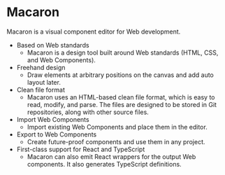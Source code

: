 # Macaron

Macaron is a visual component editor for Web development.

- Based on Web standards
  - Macaron is a design tool built around Web standards (HTML, CSS, and Web Components).
- Freehand design
  - Draw elements at arbitrary positions on the canvas and add auto layout later.
- Clean file format
  - Macaron uses an HTML-based clean file format, which is easy to read, modify, and parse.
    The files are designed to be stored in Git repositories, along with other source files.
- Import Web Components
  - Import existing Web Components and place them in the editor.
- Export to Web Components
  - Create future-proof components and use them in any project.
- First-class support for React and TypeScript
  - Macaron can also emit React wrappers for the output Web components. It also generates TypeScript definitions.
